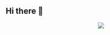 ## Hi there 👋

<p align="center">
  <img src="https://capsule-render.vercel.app/api?type=waving&height=150&color=gradient&text=Welcome%20Everyone🚀&section=header&reversal=false&fontColor=01334F&fontSize=50&textBg=false&animation=twinkling&rotate=10&stroke=fff"/>
</p>
<!--
**Bilgrandov/Bilgrandov** is a ✨ _special_ ✨ repository because its `README.md` (this file) appears on your GitHub profile.

Here are some ideas to get you started:
-->

